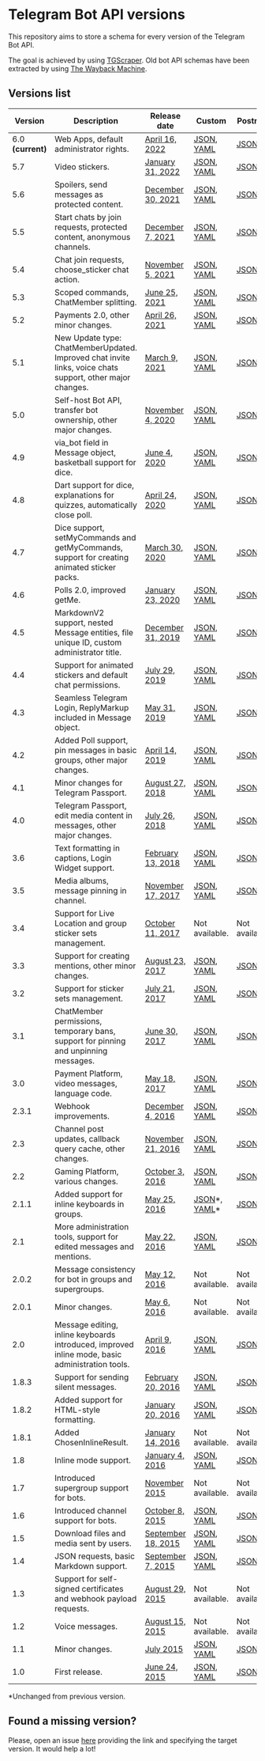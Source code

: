 # Telegram Bot API versions

This repository aims to store a schema for every version of the Telegram Bot API.

The goal is achieved by using [TGScraper](https://github.com/Sysbot-org/tgscraper). Old bot API schemas have been
extracted by using [The Wayback Machine](https://web.archive.org/web/*/https://core.telegram.org/bots/api).


## Versions list

| Version           | Description                                                                                               | Release date                                                                         | Custom                                                                       | Postman                           | OpenAPI                                                                        | Stubs                         |
|-------------------|-----------------------------------------------------------------------------------------------------------|--------------------------------------------------------------------------------------|------------------------------------------------------------------------------|-----------------------------------|--------------------------------------------------------------------------------|-------------------------------|
| 6.0 **(current)** | Web Apps, default administrator rights.                                                                   | [April 16, 2022](https://core.telegram.org/bots/api-changelog#april-16-2022)         | [JSON](files/custom/json/v600.json), [YAML](files/custom/yaml/v600.yaml)     | [JSON](files/postman/v600.json)   | [JSON](files/openapi/json/v600.json), [YAML](files/openapi/yaml/v600.yaml)     | [ZIP](files/stubs/v600.zip)   |
| 5.7               | Video stickers.                                                                                           | [January 31, 2022](https://core.telegram.org/bots/api-changelog#january-31-2022)     | [JSON](files/custom/json/v570.json), [YAML](files/custom/yaml/v570.yaml)     | [JSON](files/postman/v570.json)   | [JSON](files/openapi/json/v570.json), [YAML](files/openapi/yaml/v570.yaml)     | [ZIP](files/stubs/v570.zip)   |
| 5.6               | Spoilers, send messages as protected content.                                                             | [December 30, 2021](https://core.telegram.org/bots/api-changelog#december-30-2021)   | [JSON](files/custom/json/v560.json), [YAML](files/custom/yaml/v560.yaml)     | [JSON](files/postman/v560.json)   | [JSON](files/openapi/json/v560.json), [YAML](files/openapi/yaml/v560.yaml)     | [ZIP](files/stubs/v560.zip)   |
| 5.5               | Start chats by join requests, protected content, anonymous channels.                                      | [December 7, 2021](https://core.telegram.org/bots/api-changelog#december-7-2021)     | [JSON](files/custom/json/v550.json), [YAML](files/custom/yaml/v550.yaml)     | [JSON](files/postman/v550.json)   | [JSON](files/openapi/json/v550.json), [YAML](files/openapi/yaml/v550.yaml)     | [ZIP](files/stubs/v550.zip)   |
| 5.4               | Chat join requests, choose_sticker chat action.                                                           | [November 5, 2021](https://core.telegram.org/bots/api-changelog#november-5-2021)     | [JSON](files/custom/json/v540.json), [YAML](files/custom/yaml/v540.yaml)     | [JSON](files/postman/v540.json)   | [JSON](files/openapi/json/v540.json), [YAML](files/openapi/yaml/v540.yaml)     | [ZIP](files/stubs/v540.zip)   |
| 5.3               | Scoped commands, ChatMember splitting.                                                                    | [June 25, 2021](https://core.telegram.org/bots/api-changelog#june-25-2021)           | [JSON](files/custom/json/v530.json), [YAML](files/custom/yaml/v530.yaml)     | [JSON](files/postman/v530.json)   | [JSON](files/openapi/json/v530.json), [YAML](files/openapi/yaml/v530.yaml)     | [ZIP](files/stubs/v530.zip)   |
| 5.2               | Payments 2.0, other minor changes.                                                                        | [April 26, 2021](https://core.telegram.org/bots/api-changelog#april-26-2021)         | [JSON](files/custom/json/v520.json), [YAML](files/custom/yaml/v520.yaml)     | [JSON](files/postman/v520.json)   | [JSON](files/openapi/json/v520.json), [YAML](files/openapi/yaml/v520.yaml)     | [ZIP](files/stubs/v520.zip)   |
| 5.1               | New Update type: ChatMemberUpdated. Improved chat invite links, voice chats support, other major changes. | [March 9, 2021](https://core.telegram.org/bots/api-changelog#march-9-2021)           | [JSON](files/custom/json/v510.json), [YAML](files/custom/yaml/v510.yaml)     | [JSON](files/postman/v510.json)   | [JSON](files/openapi/json/v510.json), [YAML](files/openapi/yaml/v510.yaml)     | [ZIP](files/stubs/v510.zip)   |
| 5.0               | Self-host Bot API, transfer bot ownership, other major changes.                                           | [November 4, 2020](https://core.telegram.org/bots/api-changelog#november-4-2020)     | [JSON](files/custom/json/v500.json), [YAML](files/custom/yaml/v500.yaml)     | [JSON](files/postman/v500.json)   | [JSON](files/openapi/json/v500.json), [YAML](files/openapi/yaml/v500.yaml)     | [ZIP](files/stubs/v500.zip)   |
| 4.9               | via_bot field in Message object, basketball support for dice.                                             | [June 4, 2020](https://core.telegram.org/bots/api-changelog#june-4-2020)             | [JSON](files/custom/json/v490.json), [YAML](files/custom/yaml/v490.yaml)     | [JSON](files/postman/v490.json)   | [JSON](files/openapi/json/v490.json), [YAML](files/openapi/yaml/v490.yaml)     | [ZIP](files/stubs/v490.zip)   |
| 4.8               | Dart support for dice, explanations for quizzes, automatically close poll.                                | [April 24, 2020](https://core.telegram.org/bots/api-changelog#april-24-2020)         | [JSON](files/custom/json/v480.json), [YAML](files/custom/yaml/v480.yaml)     | [JSON](files/postman/v480.json)   | [JSON](files/openapi/json/v480.json), [YAML](files/openapi/yaml/v480.yaml)     | [ZIP](files/stubs/v480.zip)   |
| 4.7               | Dice support, setMyCommands and getMyCommands, support for creating animated sticker packs.               | [March 30, 2020](https://core.telegram.org/bots/api-changelog#march-30-2020)         | [JSON](files/custom/json/v470.json), [YAML](files/custom/yaml/v470.yaml)     | [JSON](files/postman/v470.json)   | [JSON](files/openapi/json/v470.json), [YAML](files/openapi/yaml/v470.yaml)     | [ZIP](files/stubs/v470.zip)   |
| 4.6               | Polls 2.0, improved getMe.                                                                                | [January 23, 2020](https://core.telegram.org/bots/api-changelog#january-23-2020)     | [JSON](files/custom/json/v460.json), [YAML](files/custom/yaml/v460.yaml)     | [JSON](files/postman/v460.json)   | [JSON](files/openapi/json/v460.json), [YAML](files/openapi/yaml/v460.yaml)     | [ZIP](files/stubs/v460.zip)   |
| 4.5               | MarkdownV2 support, nested Message entities, file unique ID, custom administrator title.                  | [December 31, 2019](https://core.telegram.org/bots/api-changelog#december-31-2019)   | [JSON](files/custom/json/v450.json), [YAML](files/custom/yaml/v450.yaml)     | [JSON](files/postman/v450.json)   | [JSON](files/openapi/json/v450.json), [YAML](files/openapi/yaml/v450.yaml)     | [ZIP](files/stubs/v450.zip)   |
| 4.4               | Support for animated stickers and default chat permissions.                                               | [July 29, 2019](https://core.telegram.org/bots/api-changelog#july-29-2019)           | [JSON](files/custom/json/v440.json), [YAML](files/custom/yaml/v440.yaml)     | [JSON](files/postman/v440.json)   | [JSON](files/openapi/json/v440.json), [YAML](files/openapi/yaml/v440.yaml)     | [ZIP](files/stubs/v440.zip)   |
| 4.3               | Seamless Telegram Login, ReplyMarkup included in Message object.                                          | [May 31, 2019](https://core.telegram.org/bots/api-changelog#may-31-2019)             | [JSON](files/custom/json/v430.json), [YAML](files/custom/yaml/v430.yaml)     | [JSON](files/postman/v430.json)   | [JSON](files/openapi/json/v430.json), [YAML](files/openapi/yaml/v430.yaml)     | [ZIP](files/stubs/v430.zip)   |
| 4.2               | Added Poll support, pin messages in basic groups, other major changes.                                    | [April 14, 2019](https://core.telegram.org/bots/api-changelog#april-14-2019)         | [JSON](files/custom/json/v420.json), [YAML](files/custom/yaml/v420.yaml)     | [JSON](files/postman/v420.json)   | [JSON](files/openapi/json/v420.json), [YAML](files/openapi/yaml/v420.yaml)     | [ZIP](files/stubs/v420.zip)   |
| 4.1               | Minor changes for Telegram Passport.                                                                      | [August 27, 2018](https://core.telegram.org/bots/api-changelog#august-27-2018)       | [JSON](files/custom/json/v410.json), [YAML](files/custom/yaml/v410.yaml)     | [JSON](files/postman/v410.json)   | [JSON](files/openapi/json/v410.json), [YAML](files/openapi/yaml/v410.yaml)     | [ZIP](files/stubs/v410.zip)   |
| 4.0               | Telegram Passport, edit media content in messages, other major changes.                                   | [July 26, 2018](https://core.telegram.org/bots/api-changelog#july-26-2018)           | [JSON](files/custom/json/v400.json), [YAML](files/custom/yaml/v400.yaml)     | [JSON](files/postman/v400.json)   | [JSON](files/openapi/json/v400.json), [YAML](files/openapi/yaml/v400.yaml)     | [ZIP](files/stubs/v400.zip)   |
| 3.6               | Text formatting in captions, Login Widget support.                                                        | [February 13, 2018](https://core.telegram.org/bots/api-changelog#february-13-2018)   | [JSON](files/custom/json/v360.json), [YAML](files/custom/yaml/v360.yaml)     | [JSON](files/postman/v360.json)   | [JSON](files/openapi/json/v360.json), [YAML](files/openapi/yaml/v360.yaml)     | [ZIP](files/stubs/v360.zip)   |
| 3.5               | Media albums, message pinning in channel.                                                                 | [November 17, 2017](https://core.telegram.org/bots/api-changelog#november-17-2017)   | [JSON](files/custom/json/v350.json), [YAML](files/custom/yaml/v350.yaml)     | [JSON](files/postman/v350.json)   | [JSON](files/openapi/json/v350.json), [YAML](files/openapi/yaml/v350.yaml)     | [ZIP](files/stubs/v350.zip)   |
| 3.4               | Support for Live Location and group sticker sets management.                                              | [October 11, 2017](https://core.telegram.org/bots/api-changelog#october-11-2017)     | Not available.                                                               | Not available.                    | Not available.                                                                 | Not available.                |
| 3.3               | Support for creating mentions, other minor changes.                                                       | [August 23, 2017](https://core.telegram.org/bots/api-changelog#august-23-2017)       | [JSON](files/custom/json/v330.json), [YAML](files/custom/yaml/v330.yaml)     | [JSON](files/postman/v330.json)   | [JSON](files/openapi/json/v330.json), [YAML](files/openapi/yaml/v330.yaml)     | [ZIP](files/stubs/v330.zip)   |
| 3.2               | Support for sticker sets management.                                                                      | [July 21, 2017](https://core.telegram.org/bots/api-changelog#july-21-2017)           | [JSON](files/custom/json/v320.json), [YAML](files/custom/yaml/v320.yaml)     | [JSON](files/postman/v320.json)   | [JSON](files/openapi/json/v320.json), [YAML](files/openapi/yaml/v320.yaml)     | [ZIP](files/stubs/v320.zip)   |
| 3.1               | ChatMember permissions, temporary bans, support for pinning and unpinning messages.                       | [June 30, 2017](https://core.telegram.org/bots/api-changelog#june-30-2017)           | [JSON](files/custom/json/v310.json), [YAML](files/custom/yaml/v310.yaml)     | [JSON](files/postman/v310.json)   | [JSON](files/openapi/json/v310.json), [YAML](files/openapi/yaml/v310.yaml)     | [ZIP](files/stubs/v310.zip)   |
| 3.0               | Payment Platform, video messages, language code.                                                          | [May 18, 2017](https://core.telegram.org/bots/api-changelog#may-18-2017)             | [JSON](files/custom/json/v300.json), [YAML](files/custom/yaml/v300.yaml)     | [JSON](files/postman/v300.json)   | [JSON](files/openapi/json/v300.json), [YAML](files/openapi/yaml/v300.yaml)     | [ZIP](files/stubs/v300.zip)   |
| 2.3.1             | Webhook improvements.                                                                                     | [December 4, 2016](https://core.telegram.org/bots/api-changelog#december-4-2016)     | [JSON](files/custom/json/v231.json), [YAML](files/custom/yaml/v231.yaml)     | [JSON](files/postman/v231.json)   | [JSON](files/openapi/json/v231.json), [YAML](files/openapi/yaml/v231.yaml)     | [ZIP](files/stubs/v231.zip)   |
| 2.3               | Channel post updates, callback query cache, other changes.                                                | [November 21, 2016](https://core.telegram.org/bots/api-changelog#november-21-2016)   | [JSON](files/custom/json/v230.json), [YAML](files/custom/yaml/v230.yaml)     | [JSON](files/postman/v230.json)   | [JSON](files/openapi/json/v230.json), [YAML](files/openapi/yaml/v230.yaml)     | [ZIP](files/stubs/v230.zip)   |
| 2.2               | Gaming Platform, various changes.                                                                         | [October 3, 2016](https://core.telegram.org/bots/api-changelog#october-3-2016)       | [JSON](files/custom/json/v220.json), [YAML](files/custom/yaml/v220.yaml)     | [JSON](files/postman/v220.json)   | [JSON](files/openapi/json/v220.json), [YAML](files/openapi/yaml/v220.yaml)     | [ZIP](files/stubs/v220.zip)   |
| 2.1.1             | Added support for inline keyboards in groups.                                                             | [May 25, 2016](https://core.telegram.org/bots/api-changelog#may-25-2016)             | [JSON](files/custom/json/v211.json)\*, [YAML](files/custom/yaml/v211.yaml)\* | [JSON](files/postman/v211.json)\* | [JSON](files/openapi/json/v211.json)\*, [YAML](files/openapi/yaml/v211.yaml)\* | [ZIP](files/stubs/v211.zip)\* |
| 2.1               | More administration tools, support for edited messages and mentions.                                      | [May 22, 2016](https://core.telegram.org/bots/api-changelog#may-22-2016)             | [JSON](files/custom/json/v210.json), [YAML](files/custom/yaml/v210.yaml)     | [JSON](files/postman/v210.json)   | [JSON](files/openapi/json/v210.json), [YAML](files/openapi/yaml/v210.yaml)     | [ZIP](files/stubs/v210.zip)   |
| 2.0.2             | Message consistency for bot in groups and supergroups.                                                    | [May 12, 2016](https://core.telegram.org/bots/api-changelog#may-12-2016)             | Not available.                                                               | Not available.                    | Not available.                                                                 | Not available.                |
| 2.0.1             | Minor changes.                                                                                            | [May 6, 2016](https://core.telegram.org/bots/api-changelog#may-6-2016)               | Not available.                                                               | Not available.                    | Not available.                                                                 | Not available.                |
| 2.0               | Message editing, inline keyboards introduced, improved inline mode, basic administration tools.           | [April 9, 2016](https://core.telegram.org/bots/api-changelog#april-9-2016)           | [JSON](files/custom/json/v200.json), [YAML](files/custom/yaml/v200.yaml)     | [JSON](files/postman/v200.json)   | [JSON](files/openapi/json/v200.json), [YAML](files/openapi/yaml/v200.yaml)     | [ZIP](files/stubs/v200.zip)   |
| 1.8.3             | Support for sending silent messages.                                                                      | [February 20, 2016](https://core.telegram.org/bots/api-changelog#february-20-2016)   | [JSON](files/custom/json/v183.json), [YAML](files/custom/yaml/v183.yaml)     | [JSON](files/postman/v183.json)   | [JSON](files/openapi/json/v183.json), [YAML](files/openapi/yaml/v183.yaml)     | [ZIP](files/stubs/v183.zip)   |
| 1.8.2             | Added support for HTML-style formatting.                                                                  | [January 20, 2016](https://core.telegram.org/bots/api-changelog#january-20-2016)     | [JSON](files/custom/json/v182.json), [YAML](files/custom/yaml/v182.yaml)     | [JSON](files/postman/v182.json)   | [JSON](files/openapi/json/v182.json), [YAML](files/openapi/yaml/v182.yaml)     | [ZIP](files/stubs/v182.zip)   |
| 1.8.1             | Added ChosenInlineResult.                                                                                 | [January 14, 2016](https://core.telegram.org/bots/api-changelog#january-14-2016)     | Not available.                                                               | Not available.                    | Not available.                                                                 | Not available.                |
| 1.8               | Inline mode support.                                                                                      | [January 4, 2016](https://core.telegram.org/bots/api-changelog#january-4-2016)       | [JSON](files/custom/json/v180.json), [YAML](files/custom/yaml/v180.yaml)     | [JSON](files/postman/v180.json)   | [JSON](files/openapi/json/v180.json), [YAML](files/openapi/yaml/v180.yaml)     | [ZIP](files/stubs/v180.zip)   |
| 1.7               | Introduced supergroup support for bots.                                                                   | [November 2015](https://core.telegram.org/bots/api-changelog#november-2015)          | Not available.                                                               | Not available.                    | Not available.                                                                 | Not available.                |
| 1.6               | Introduced channel support for bots.                                                                      | [October 8, 2015](https://core.telegram.org/bots/api-changelog#october-8-2015)       | [JSON](files/custom/json/v160.json), [YAML](files/custom/yaml/v160.yaml)     | [JSON](files/postman/v160.json)   | [JSON](files/openapi/json/v160.json), [YAML](files/openapi/yaml/v160.yaml)     | [ZIP](files/stubs/v160.zip)   |
| 1.5               | Download files and media sent by users.                                                                   | [September 18, 2015](https://core.telegram.org/bots/api-changelog#september-18-2015) | [JSON](files/custom/json/v150.json), [YAML](files/custom/yaml/v150.yaml)     | [JSON](files/postman/v150.json)   | [JSON](files/openapi/json/v150.json), [YAML](files/openapi/yaml/v150.yaml)     | [ZIP](files/stubs/v150.zip)   |
| 1.4               | JSON requests, basic Markdown support.                                                                    | [September 7, 2015](https://core.telegram.org/bots/api-changelog#september-7-2015)   | [JSON](files/custom/json/v140.json), [YAML](files/custom/yaml/v140.yaml)     | [JSON](files/postman/v140.json)   | [JSON](files/openapi/json/v140.json), [YAML](files/openapi/yaml/v140.yaml)     | [ZIP](files/stubs/v140.zip)   |
| 1.3               | Support for self-signed certificates and webhook payload requests.                                        | [August 29, 2015](https://core.telegram.org/bots/api-changelog#august-29-2015)       | Not available.                                                               | Not available.                    | Not available.                                                                 | Not available.                |
| 1.2               | Voice messages.                                                                                           | [August 15, 2015](https://core.telegram.org/bots/api-changelog#august-15-2015)       | Not available.                                                               | Not available.                    | Not available.                                                                 | Not available.                |
| 1.1               | Minor changes.                                                                                            | [July 2015](https://core.telegram.org/bots/api-changelog#july-2015)                  | [JSON](files/custom/json/v110.json), [YAML](files/custom/yaml/v110.yaml)     | [JSON](files/postman/v110.json)   | [JSON](files/openapi/json/v110.json), [YAML](files/openapi/yaml/v110.yaml)     | [ZIP](files/stubs/v110.zip)   |
| 1.0               | First release.                                                                                            | [June 24, 2015](https://core.telegram.org/bots/api-changelog#june-24-2015)           | [JSON](files/custom/json/v100.json), [YAML](files/custom/yaml/v100.yaml)     | [JSON](files/postman/v100.json)   | [JSON](files/openapi/json/v100.json), [YAML](files/openapi/yaml/v100.yaml)     | [ZIP](files/stubs/v100.zip)   |

*Unchanged from previous version.

## Found a missing version?

Please, open an issue [here](https://github.com/sys-001/telegram-bot-api-versions/issues) providing the link and specifying the target version. It would help a lot!